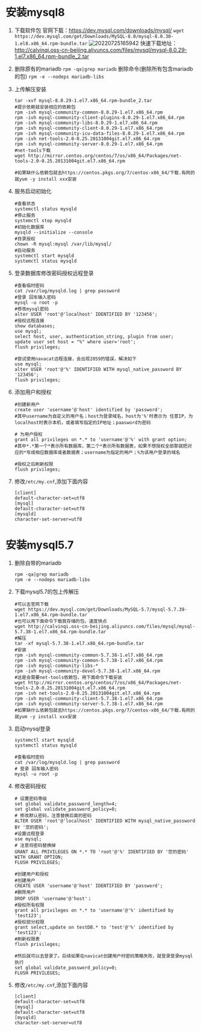 # 安装mysql8

1. 下载软件包
官网下载：<https://dev.mysql.com/downloads/mysql/>
`wget https://dev.mysql.com/get/Downloads/MySQL-8.0/mysql-8.0.30-1.el8.x86_64.rpm-bundle.tar`
![20220725165942](https://calvinqi.oss-cn-beijing.aliyuncs.com/images/allnote/20220725165942.png)
快速下载地址：<http://calvinqi.oss-cn-beijing.aliyuncs.com/files/mysql/mysql-8.0.29-1.el7.x86_64.rpm-bundle_2.tar>
2. 删除原有的mariadb
`rpm -qa|grep mariadb`
删除命令(删除所有包含mariadb的包)
`rpm -e --nodeps mariadb-libs
`
3. 上传解压安装

   ```shell
   tar -xvf mysql-8.0.29-1.el7.x86_64.rpm-bundle_2.tar
   #提示依赖就安装相应的依赖包
   rpm -ivh mysql-community-common-8.0.29-1.el7.x86_64.rpm
   rpm -ivh mysql-community-client-plugins-8.0.29-1.el7.x86_64.rpm
   rpm -ivh mysql-community-libs-8.0.29-1.el7.x86_64.rpm
   rpm -ivh mysql-community-client-8.0.29-1.el7.x86_64.rpm
   rpm -ivh mysql-community-icu-data-files-8.0.29-1.el7.x86_64.rpm
   rpm -ivh net-tools-2.0-0.25.20131004git.el7.x86_64.rpm
   rpm -ivh mysql-community-server-8.0.29-1.el7.x86_64.rpm
   #net-tools下载
   wget http://mirror.centos.org/centos/7/os/x86_64/Packages/net-tools-2.0-0.25.20131004git.el7.x86_64.rpm

   #如果缺什么依赖包就去https://centos.pkgs.org/7/centos-x86_64/下载.有网的就yum -y install xxx安装
   ```

4. 服务启动初始化

   ```shell
   #查看状态
   systemctl status mysqld
   #停止服务
   systemctl stop mysqld
   #初始化数据库
   mysqld --initialize --console
   #目录授权
   chown -R mysql:mysql /var/lib/mysql/
   #启动服务
   systemctl start mysqld
   systemctl status mysqld
   ```

5. 登录数据库修改密码授权远程登录

   ```shell
   #查看临时密码
   cat /var/log/mysqld.log | grep password
   #登录 回车输入密码
   mysql -u root -p
   #修改mysql密码
   alter USER 'root'@'localhost' IDENTIFIED BY '123456';
   #授权远程连接
   show databases;
   use mysql;
   select host, user, authentication_string, plugin from user;
   update user set host = "%" where user='root';
   flush privileges;

   #尝试使用navacat远程连接，会出现2059的错误，解决如下
   use mysql;
   alter USER 'root'@'%' IDENTIFIED WITH mysql_native_password BY '123456';
   flush privileges;
   ```

6. 添加用户和授权

   ```shell
   #创建新用户
   create user 'username'@'host' identified by 'password';
   #其中username为自定义的用户名；host为登录域名，host为'%'时表示为 任意IP，为localhost时表示本机，或者填写指定的IP地址；paasword为密码

   # 为用户授权
   grant all privileges on *.* to 'username'@'%' with grant option; 
   #其中*.*第一个*表示所有数据库，第二个*表示所有数据表，如果不想授权全部那就把对应的*写成相应数据库或者数据表；username为指定的用户；%为该用户登录的域名

   #授权之后刷新权限
   flush privileges; 
   ```

7. 修改`/etc/my.cnf`,添加下面内容

   ```shell
   [client]
   default-character-set=utf8
   [mysql]
   default-character-set=utf8
   [mysqld]
   character-set-server=utf8
   ```

# 安装mysql5.7

1. 删除自带的mariadb

   ```shell
   rpm -qa|grep mariadb
   rpm -e --nodeps mariadb-libs
   ```

2. 下载mysql5.7的包上传解压

   ```shell
   #可以去官网下载
   wget https://dev.mysql.com/get/Downloads/MySQL-5.7/mysql-5.7.39-1.el7.x86_64.rpm-bundle.tar
   #也可以用下面命令下载我存储的包，速度快点
   wget http://calvinqi.oss-cn-beijing.aliyuncs.com/files/mysql/mysql-5.7.38-1.el7.x86_64.rpm-bundle.tar
   #解压
   tar -xf mysql-5.7.38-1.el7.x86_64.rpm-bundle.tar
   #安装
   rpm -ivh mysql-community-common-5.7.38-1.el7.x86_64.rpm
   rpm -ivh mysql-community-common-5.7.38-1.el7.x86_64.rpm
   rpm -ivh mysql-community-libs-*
   rpm -ivh mysql-community-devel-5.7.38-1.el7.x86_64.rpm
   #这是会需要net-tools依赖包，用下面命令下载安装
   wget http://mirror.centos.org/centos/7/os/x86_64/Packages/net-tools-2.0-0.25.20131004git.el7.x86_64.rpm
   rpm -ivh net-tools-2.0-0.25.20131004git.el7.x86_64.rpm
   rpm -ivh mysql-community-client-5.7.38-1.el7.x86_64.rpm
   rpm -ivh mysql-community-server-5.7.38-1.el7.x86_64.rpm
   #如果缺什么依赖包就去https://centos.pkgs.org/7/centos-x86_64/下载.有网的就yum -y install xxx安装
   ```

3. 启动mysql登录

   ```shell
   systemctl start mysqld
   systemctl status mysqld

   #查看临时密码
   cat /var/log/mysqld.log | grep password
   # 登录 回车输入密码
   mysql -u root -p
   ```

4. 修改密码授权

   ```shell
   # 设置密码等级
   set global validate_password_length=4;
   set global validate_password_policy=0;
   # 修改默认密码，注意替换后面的密码
   ALTER USER 'root'@'localhost' IDENTIFIED WITH mysql_native_password BY '您的密码';
   #设置远程登录
   use mysql;
   # 注意将密码替换掉
   GRANT ALL PRIVILEGES ON *.* TO 'root'@'%' IDENTIFIED BY '您的密码' WITH GRANT OPTION;
   FLUSH PRIVILEGES;

   #创建用户和授权
   #创建用户
   CREATE USER 'username'@'host' IDENTIFIED BY 'password';
   #删除用户
   DROP USER 'username'@'host'；
   #授权所有权限
   grant all privileges on *.* to 'username'@'%' identified by 'test123';
   #授权部分权限
   grant select,update on testDB.* to 'test'@'%' identified by 'test123';
   #刷新权限表
   flush privileges;

   #然后就可以去登录了。后续如果在navicat创建用户时密码策略失败，就登录登录mysql执行
   set global validate_password_policy=0;
   FLUSH PRIVILEGES;
   ```

5. 修改`/etc/my.cnf`,添加下面内容

   ```shell
   [client]
   default-character-set=utf8
   [mysql]
   default-character-set=utf8
   [mysqld]
   character-set-server=utf8
   ```
